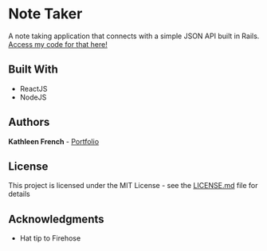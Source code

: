 # Note Taker

A note taking application that connects with a simple JSON API built in Rails. [Access my code for that here!](https://github.com/frenchamnesty/notes)

## Built With

* ReactJS
* NodeJS

## Authors

**Kathleen French** - [Portfolio](http://www.kathleenfrench.co)

## License

This project is licensed under the MIT License - see the [LICENSE.md](LICENSE.md) file for details

## Acknowledgments

* Hat tip to Firehose
